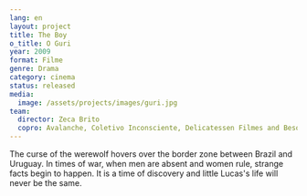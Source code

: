 ```yaml
---
lang: en
layout: project
title: The Boy
o_title: O Guri
year: 2009
format: Filme
genre: Drama
category: cinema
status: released
media:
  image: /assets/projects/images/guri.jpg
team:
  director: Zeca Brito
  copro: Avalanche, Coletivo Inconsciente, Delicatessen Filmes and Besouro Filmes
---
```


The curse of the werewolf hovers over the border zone between Brazil and Uruguay. In times of war, when men are absent and women rule, strange facts begin to happen. It is a time of discovery and little Lucas's life will never be the same.
